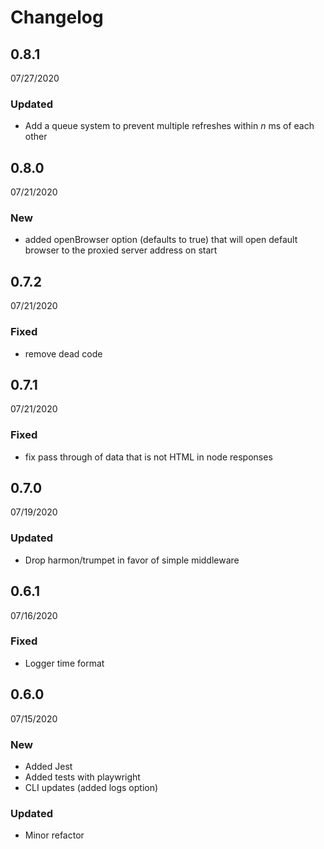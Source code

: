 # Changelog


<h2 class="ReleaseVersion">0.8.1</h2>

<p class="ReleaseDate">
  <time datetime="2020-07-27T12:56:46.704Z">07/27/2020</time>
</p>


### Updated
- Add a queue system to prevent multiple refreshes within _n_ ms of each other


<h2 class="ReleaseVersion">0.8.0</h2>

<p class="ReleaseDate">
  <time datetime="2020-07-21T23:25:48.501Z">07/21/2020</time>
</p>


### New
- added openBrowser option (defaults to true) that will open default browser to the proxied server address on start


<h2 class="ReleaseVersion">0.7.2</h2>

<p class="ReleaseDate">
  <time datetime="2020-07-21T19:47:52.414Z">07/21/2020</time>
</p>


### Fixed
- remove dead code


<h2 class="ReleaseVersion">0.7.1</h2>

<p class="ReleaseDate">
  <time datetime="2020-07-21T19:44:08.785Z">07/21/2020</time>
</p>


### Fixed
- fix pass through of data that is not HTML in node responses


<h2 class="ReleaseVersion">0.7.0</h2>

<p class="ReleaseDate">
  <time datetime="2020-07-19T13:31:23.436Z">07/19/2020</time>
</p>


### Updated
- Drop harmon/trumpet in favor of simple middleware


<h2 class="ReleaseVersion">0.6.1</h2>

<p class="ReleaseDate">
  <time datetime="2020-07-16T12:08:28.492Z">07/16/2020</time>
</p>


### Fixed
- Logger time format


<h2 class="ReleaseVersion">0.6.0</h2>

<p class="ReleaseDate">
  <time datetime="2020-07-15T21:01:34.075Z">07/15/2020</time>
</p>


### New
- Added Jest
- Added tests with playwright
- CLI updates (added logs option)

### Updated
- Minor refactor
